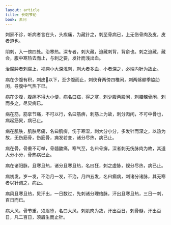 ```yaml
---
layout: article
title: 长刺节论
book: 素问
---
```


刺家不诊，听病者言在头，头疾痛，为藏针之，刺至骨病已，上无伤骨肉及皮，皮者道也。

阴刺，入一傍四处。治寒热。深专者，刺大藏，迫藏刺背，背俞也。刺之迫藏，藏会，腹中寒热去而止，与刺之要，发针而浅出血。

治腐肿者刺腐上，视痈小大深浅刺，刺大者多血，小者深之，必端内针为故止。

病在少腹有积，刺皮𩩻以下，至少腹而止，刺侠脊两傍四椎闲，刺两髂髎季脇肋闲，导腹中气热下已。

病在少腹，腹痛不得大小便，病名曰疝，得之寒，刺少腹两股闲，刺腰髁骨闲，刺而多之，尽炅病已。

病在筋，筋挛节痛，不可以行，名曰筋痹，刺筋上为故，刺分肉闲，不可中骨也，病起筋炅，病已止。

病在肌肤，肌肤尽痛，名曰肌痹，伤于寒湿，刺大分小分，多发针而深之，以热为故，无伤筋骨，伤筋骨，痈发若变，诸分尽热，病已止。

病在骨，骨重不可举，骨髓酸痛，寒气至，名曰骨痹，深者刺无伤脉肉为故，其道大分小分，骨热病已止。

病在诸阳脉，且寒且热，诸分且寒且热，名曰狂，刺之虚脉，视分尽热，病已止。

病初发，岁一发，不治月一发，不治，月四五发，名曰癫病，刺诸分诸脉，其无寒者以针调之，病止。

病风且寒且热，炅汗出，一日数过，先刺诸分理络脉，汗出且寒且热，三日一刺，百日而已。

病大风，骨节重，须眉堕，名曰大风，刺肌肉为故，汗出百日，刺骨髓，汗出百日，凡二百日，须眉生而止针。

